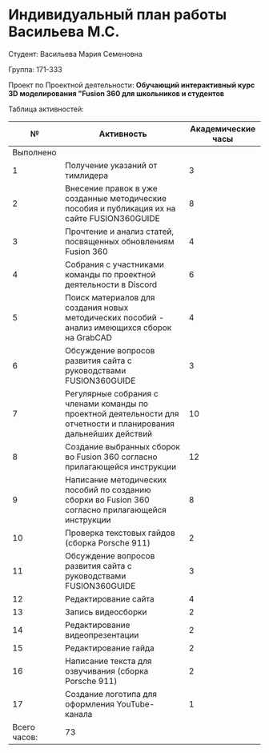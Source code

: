 # **Индивидуальный план работы Васильева М.С.**

Студент: Васильева Мария Семеновна

Группа: 171-333

Проект по Проектной деятельности: **Обучающий интерактивный курс 3D моделирования "Fusion 360 для школьников и студентов**

Таблица активностей:

| № | Активность | Академические часы |
| --- | --- | --- |
| Выполнено |
| 1 | Получение указаний от тимлидера | 3 |
| 2 | Внесение правок в уже созданные методические пособия и публикация их на сайте FUSION360GUIDE | 8 |
| 3 | Прочтение и анализ статей, посвященных обновлениям Fusion 360 | 4 |
| 4 | Собрания с участниками команды по проектной деятельности в Discord | 6 |
| 5 | Поиск материалов для создания новых методических пособий - анализ имеющихся сборок на GrabCAD | 4 |
| 6 | Обсуждение вопросов развития сайта с руководствами FUSION360GUIDE | 3 |
| 7 | Регулярные собрания с членами команды по проектной деятельности для отчетности и планирования дальнейших действий | 10 |
| 8 | Создание выбранных сборок во Fusion 360 согласно прилагающейся инструкции | 12 |
| 9 | Написание методических пособий по созданию сборки во Fusion 360 согласно прилагающейся инструкции | 8 | 
| 10 | Проверка текстовых гайдов (сборка Porsche 911)| 2 
| 11 | Обсуждение вопросов развития сайта с руководствами FUSION360GUIDE | 3 |
| 12 | Редактирование сайта | 4 |
| 13 | Запись видеосборки | 2 |
| 14 | Редактирование видеопрезентации | 2 |
| 15 | Редактирование гайда | 2 |
| 16 | Написание текста для озвучивания (сборка Porsche 911) | 2 |
| 17 | Создание логотипа для оформления YouTube-канала | 1 |
| Всего часов: | 73 |
